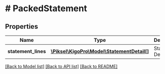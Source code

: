 # # PackedStatement

## Properties

Name | Type | Description | Notes
------------ | ------------- | ------------- | -------------
**statement_lines** | [**\Piksel\KigoPro\Model\StatementDetail[]**](StatementDetail.md) | Statement Details | [optional]

[[Back to Model list]](../../README.md#models) [[Back to API list]](../../README.md#endpoints) [[Back to README]](../../README.md)
